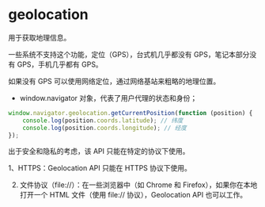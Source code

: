 # geolocation

用于获取地理信息。

一些系统不支持这个功能，定位（GPS），台式机几乎都没有 GPS，笔记本部分没有 GPS，手机几乎都有 GPS。

如果没有 GPS 可以使用网络定位，通过网络基站来粗略的地理位置。

-   window.navigator 对象，代表了用户代理的状态和身份；

```js
window.navigator.geolocation.getCurrentPosition(function (position) {
    console.log(position.coords.latitude); // 纬度
    console.log(position.coords.longitude); // 经度
});
```

出于安全和隐私的考虑，该 API 只能在特定的协议下使用。

1、HTTPS：Geolocation API 只能在 HTTPS 协议下使用。

2. 文件协议（file://）：在一些浏览器中（如 Chrome 和 Firefox），如果你在本地打开一个 HTML 文件（使用 file:// 协议），Geolocation API 也可以工作。
